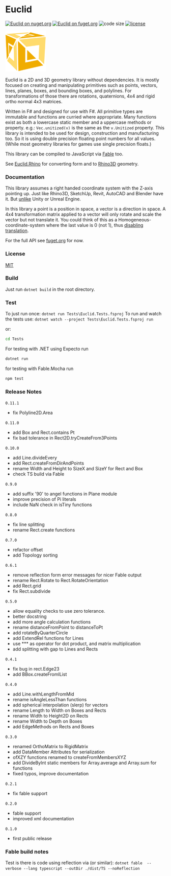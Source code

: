 
# Euclid

[![Euclid on nuget.org](https://img.shields.io/nuget/v/Euclid)](https://www.nuget.org/packages/Euclid/)
[![Euclid on fuget.org](https://www.fuget.org/packages/Euclid/badge.svg)](https://www.fuget.org/packages/Euclid)
![code size](https://img.shields.io/github/languages/code-size/goswinr/Euclid.svg)
[![license](https://img.shields.io/github/license/goswinr/Euclid)](LICENSE)

![Logo](https://raw.githubusercontent.com/goswinr/Euclid/main/Doc/logo128.png)


Euclid is a 2D and 3D geometry library without dependencies.
It is mostly focused on creating and manipulating primitives such as
points, vectors, lines, planes, boxes, and bounding boxes, and polylines.
For transformations of those there are rotations, quaternions, 4x4 and rigid ortho normal 4x3 matrices.

Written in F# and designed for use with F#.
All primitive types are immutable and functions are curried where appropriate.
Many functions exist as both a lowercase static member and a uppercase methods or property.
e.g.: `Vec.unitized(v)` is the same as the `v.Unitized` property.
This library is intended to be used for design, construction and manufacturing too.
So it is using double precision floating point numbers for all values. (While most geometry libraries for games use single precision floats.)

This library can be compiled to JavaScript via [Fable](https://fable.io/) too.

See [Euclid.Rhino](https://github.com/goswinr/Euclid.Rhino) for converting form and to [Rhino3D](https://www.rhino3d.com/) geometry.

### Documentation

This library assumes a right handed coordinate system with the Z-axis pointing up.
Just like Rhino3D, SketchUp, Revit, AutoCAD and Blender have it. But [unlike](https://twitter.com/FreyaHolmer/status/1325556229410861056) Unity or Unreal Engine.

In this library a point is a position in space, a vector is a direction in space.
A 4x4 transformation matrix applied to a vector will only rotate and scale the vector but not translate it.
You could think of this as a Homogeneous-coordinate-system where the last value is 0 (not 1), thus [disabling translation](https://www.youtube.com/watch?v=o-xwmTODTUI&t=216s).


For the full API see [fuget.org](https://www.fuget.org/packages/Euclid) for now.

### License
[MIT](https://raw.githubusercontent.com/goswinr/Euclid/main/LICENSE.txt)

### Build
Just run `dotnet build` in the root directory.

### Test
To just run once: `dotnet run Tests\Euclid.Tests.fsproj`
To run and watch the tests use: `dotnet watch --project Tests\Euclid.Tests.fsproj run`

or:

```bash
cd Tests
```

For testing with .NET using Expecto run

```bash
dotnet run
```

for testing with Fable.Mocha run

```bash
npm test
```

### Release Notes
`0.11.1`
- fix Polyline2D.Area

`0.11.0`
- add Box and Rect.contains Pt
- fix bad tolerance in Rect2D.tryCreateFrom3Points

`0.10.0`
- add Line.divideEvery
- add Rect.createFromDirAndPoints
- rename Width and Height to SizeX and SizeY for Rect and Box
- check TS build via Fable

`0.9.0`
- add suffix '90' to angel functions in Plane module
- improve precision of Pi literals
- include NaN check in isTiny functions

`0.8.0`
- fix line splitting
- rename Rect.create functions

`0.7.0`
- refactor offset
- add Topology sorting

`0.6.1`
- remove reflection form error messages for nicer Fable output
- rename Rect.Rotate to Rect.RotateOrientation
- add Rect.grid
- fix Rect.subdivide

`0.5.0`
- allow equality checks to use zero tolerance.
- better docstring
- add more angle calculation functions
- rename distanceFromPoint to distanceToPt
- add rotateByQuarterCircle
- add ExtendRel functions for Lines
- use *** as operator for dot product, and matrix multiplication
- add splitting with gap to Lines and Rects

`0.4.1`
- fix bug in rect.Edge23
- add BBox.createFromIList

`0.4.0`
- add Line.withLengthFromMid
- rename isAngleLessThan functions
- add spherical interpolation (slerp) for vectors
- rename Length to Width on Boxes and Rects
- rename Width to Height2D on Rects
- rename Width to Depth on Boxes
- add EdgeMethods on Rects and Boxes

`0.3.0`
- renamed OrthoMatrix to RigidMatrix
- add DataMember Attributes for serialization
- ofXZY functions renamed to createFromMembersXYZ
- add DivideByInt static members for Array.average and Array.sum for functions
- fixed typos, improve documentation

`0.2.1`
- fix fable support

`0.2.0`
- fable support
- improved xml documentation

`0.1.0`
- first public release

### Fable build notes

Test is there is code using reflection via (or similar):
`dotnet fable  --verbose --lang typescript --outDir ./dist/TS --noReflection`
